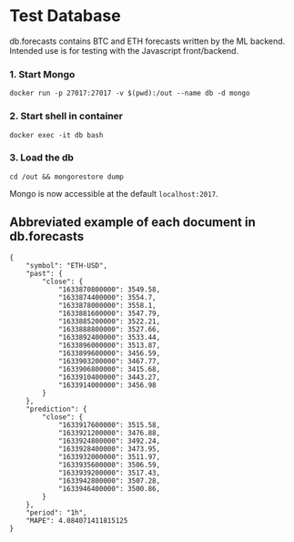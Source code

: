 # Test Database 
db.forecasts contains BTC and ETH forecasts written by the ML backend. Intended use is for testing with the Javascript front/backend.

### 1. Start Mongo
`docker run -p 27017:27017 -v $(pwd):/out --name db -d mongo`

### 2. Start shell in container
`docker exec -it db bash`  
### 3. Load the db 
`cd /out && mongorestore dump`  

Mongo is now accessible at the default `localhost:2017`.

## Abbreviated example of each document in db.forecasts
```
{
    "symbol": "ETH-USD",
    "past": {
        "close": {
            "1633870800000": 3549.58,
            "1633874400000": 3554.7,
            "1633878000000": 3558.1,
            "1633881600000": 3547.79,
            "1633885200000": 3522.21,
            "1633888800000": 3527.66,
            "1633892400000": 3533.44,
            "1633896000000": 3513.87,
            "1633899600000": 3456.59,
            "1633903200000": 3467.77,
            "1633906800000": 3415.68,
            "1633910400000": 3443.27,
            "1633914000000": 3456.98
        }
    },
    "prediction": {
        "close": {
            "1633917600000": 3515.58,
            "1633921200000": 3476.88,
            "1633924800000": 3492.24,
            "1633928400000": 3473.95,
            "1633932000000": 3511.97,
            "1633935600000": 3506.59,
            "1633939200000": 3517.43,
            "1633942800000": 3507.28,
            "1633946400000": 3500.86,
        }
    },
    "period": "1h",
    "MAPE": 4.084071411815125
}
```